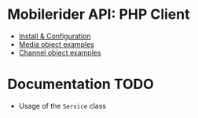 # Mobilerider API: PHP Client

* [Install & Configuration](install.md)
* [Media object examples](media.md)
* [Channel object examples](channel.md)


# Documentation TODO

* Usage of the `Service` class